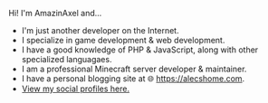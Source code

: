 Hi! I'm AmazinAxel and...
- I'm just another developer on the Internet.
- I specialize in game development & web development.
- I have a good knowledge of PHP & JavaScript, along with other specialized languagaes.
- I am a professional Minecraft server developer & maintainer.
- I have a personal blogging site at 🌐 https://alecshome.com.
- [View my social profiles here.](https://amazinaxel.com/about-me.html)
